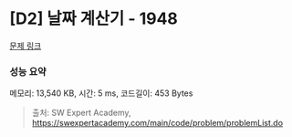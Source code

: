 # [D2] 날짜 계산기 - 1948 

[문제 링크](https://swexpertacademy.com/main/code/problem/problemDetail.do?contestProbId=AV5PnnU6AOsDFAUq) 

### 성능 요약

메모리: 13,540 KB, 시간: 5 ms, 코드길이: 453 Bytes



> 출처: SW Expert Academy, https://swexpertacademy.com/main/code/problem/problemList.do